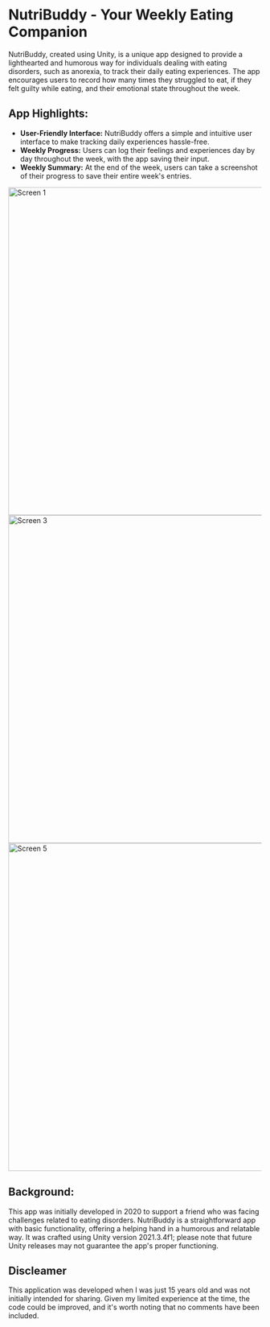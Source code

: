 # NutriBuddy - Your Weekly Eating Companion
NutriBuddy, created using Unity, is a unique app designed to provide a lighthearted and humorous way for individuals dealing with eating disorders, such as anorexia, to track their daily eating experiences. The app encourages users to record how many times they struggled to eat, if they felt guilty while eating, and their emotional state throughout the week.

## App Highlights:
- **User-Friendly Interface:** NutriBuddy offers a simple and intuitive user interface to make tracking daily experiences hassle-free.
- **Weekly Progress:** Users can log their feelings and experiences day by day throughout the week, with the app saving their input.
- **Weekly Summary:** At the end of the week, users can take a screenshot of their progress to save their entire week's entries.

<img width="652" alt="Screen 1" src="https://github.com/iFralex/NutriBuddy/assets/61825057/840560e7-d11e-41ea-95bb-cead70abb3c2">
<img width="652" alt="Screen 3" src="https://github.com/iFralex/NutriBuddy/assets/61825057/2af55b57-0742-45fd-80e1-78541c10d718">
<img width="652" alt="Screen 5" src="https://github.com/iFralex/NutriBuddy/assets/61825057/fef573cb-566c-4e6d-a697-403b488b4ec6">

## Background:
This app was initially developed in 2020 to support a friend who was facing challenges related to eating disorders. NutriBuddy is a straightforward app with basic functionality, offering a helping hand in a humorous and relatable way. It was crafted using Unity version 2021.3.4f1; please note that future Unity releases may not guarantee the app's proper functioning.

## Discleamer
This application was developed when I was just 15 years old and was not initially intended for sharing. Given my limited experience at the time, the code could be improved, and it's worth noting that no comments have been included.

